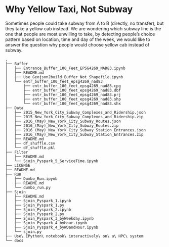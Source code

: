 # **Why Yellow Taxi, Not Subway**

Sometimes people could take subway from A to B (directly, no transfer), but they take a yellow cab instead. We are wondering which subway line is the one that people are most unwilling to take, by detecting people’s choice pattern based on location, time and day of the week, we would like to answer the question why people would choose yellow cab instead of subway.

```
.
├── Buffer
│   ├── Entrance_Buffer_100_Feet_EPSG4269_NAD83.ipynb
│   ├── README.md
│   ├── Use_Geojson2build_Buffer_Not_Shapefile.ipynb
│   └── entr_buffer_100_feet_epsg4269_nad83
│       ├── entr_buffer_100_feet_epsg4269_nad83.cpg
│       ├── entr_buffer_100_feet_epsg4269_nad83.dbf
│       ├── entr_buffer_100_feet_epsg4269_nad83.prj
│       ├── entr_buffer_100_feet_epsg4269_nad83.shp
│       └── entr_buffer_100_feet_epsg4269_nad83.shx
├── Data
│   ├── 2015_New_York_City_Subway_Complexes_and_Ridership.json
│   ├── 2015_New_York_City_Subway_Complexes_and_Ridership.zip
│   ├── 2016_(May)_New_York_City_Subway_Routes.json
│   ├── 2016_(May)_New_York_City_Subway_Routes.zip
│   ├── 2016_(May)_New_York_City_Subway_Station_Entrances.json
│   ├── 2016_(May)_New_York_City_Subway_Station_Entrances.zip
│   ├── README.md
│   ├── df_shuffle.csv
│   └── df_shuffle.pkl
├── Filter
│   ├── README.md
│   └── Sjoin_Pyspark_5_ServiceTime.ipynb
├── LICENSE
├── README.md
├── Run
│   ├── Dumbo_Run.ipynb
│   ├── README.md
│   └── dumbo_run.py
├── Sjoin
│   ├── README.md
│   ├── Sjoin_Pyspark_1.ipynb
│   ├── Sjoin_Pyspark_1.py
│   ├── Sjoin_Pyspark_2.ipynb
│   ├── Sjoin_Pyspark_2.py
│   ├── Sjoin_Pyspark_3_byWeekday.ipynb
│   ├── Sjoin_Pyspark_4_byHour.ipynb
│   ├── Sjoin_Pyspark_4_byWDandHour.ipynb
│   └── sjoin.py
├── Use\ IPython\ notebook\ interactively\ on\ a\ HPC\ system
└── docs
    
```